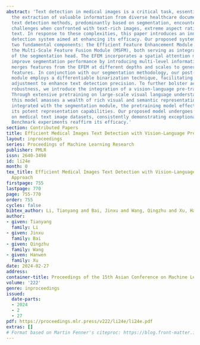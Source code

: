 ```yaml
---
abstract: 'Text detection in medical images is a critical task, essential for automating
  the extraction of valuable information from diverse healthcare documents. Conventional
  text detection methods, predominantly based on segmentation, encounter substantial
  challenges when confronted with text-rich images, extreme aspect ratios, and multi-oriented
  text. In response to these complexities, this paper introduces an innovative text
  detection system aimed at enhancing its efficacy. Our proposed system comprises
  two fundamental components: the Efficient Feature Enhancement Module (EFEM) and
  the Multi-Scale Feature Fusion Module (MSFM), both serving as integral elements
  of the segmentation head. The EFEM incorporates a spatial attention mechanism to
  improve segmentation performance by introducing multi-level information. The MSFM
  merges features from the EFEM at different depths and scales to generate final segmentation
  features. In conjunction with our segmentation methodology, our post-processing
  module employs a differentiable binarization technique, facilitating adaptive threshold
  adjustment to enhance text detection precision. To further bolster accuracy and
  robustness, we introduce the integration of a vision-language pre-training model.
  Through extensive pretraining on large-scale visual language understanding tasks,
  this model amasses a wealth of rich visual and semantic representations. When seamlessly
  integrated with the segmentation module, the pretraining model effectively leverages
  its potent representation capabilities. Our proposed model undergoes rigorous evaluation
  on medical text image datasets, consistently demonstrating exceptional performance.
  Benchmark experiments reaffirm its efficacy.'
section: Contributed Papers
title: Efficient Medical Images Text Detection with Vision-Language Pre-training Approach
layout: inproceedings
series: Proceedings of Machine Learning Research
publisher: PMLR
issn: 2640-3498
id: li24e
month: 0
tex_title: Efficient Medical Images Text Detection with Vision-Language Pre-training
  Approach
firstpage: 755
lastpage: 770
page: 755-770
order: 755
cycles: false
bibtex_author: Li, Tianyang and Bai, Jinxu and Wang, Qingzhu and Xu, Hanwen
author:
- given: Tianyang
  family: Li
- given: Jinxu
  family: Bai
- given: Qingzhu
  family: Wang
- given: Hanwen
  family: Xu
date: 2024-02-27
address:
container-title: Proceedings of the 15th Asian Conference on Machine Learning
volume: '222'
genre: inproceedings
issued:
  date-parts:
  - 2024
  - 2
  - 27
pdf: https://proceedings.mlr.press/v222/li24e/li24e.pdf
extras: []
# Format based on Martin Fenner's citeproc: https://blog.front-matter.io/posts/citeproc-yaml-for-bibliographies/
---
```

